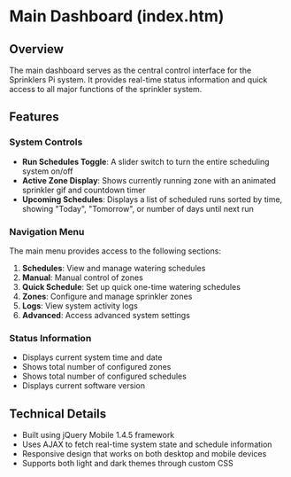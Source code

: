 # Main Dashboard (index.htm)

## Overview
The main dashboard serves as the central control interface for the Sprinklers Pi system. It provides real-time status information and quick access to all major functions of the sprinkler system.

## Features

### System Controls
- **Run Schedules Toggle**: A slider switch to turn the entire scheduling system on/off
- **Active Zone Display**: Shows currently running zone with an animated sprinkler gif and countdown timer
- **Upcoming Schedules**: Displays a list of scheduled runs sorted by time, showing "Today", "Tomorrow", or number of days until next run

### Navigation Menu
The main menu provides access to the following sections:
1. **Schedules**: View and manage watering schedules
2. **Manual**: Manual control of zones
3. **Quick Schedule**: Set up quick one-time watering schedules
4. **Zones**: Configure and manage sprinkler zones
5. **Logs**: View system activity logs
6. **Advanced**: Access advanced system settings

### Status Information
- Displays current system time and date
- Shows total number of configured zones
- Shows total number of configured schedules
- Displays current software version

## Technical Details
- Built using jQuery Mobile 1.4.5 framework
- Uses AJAX to fetch real-time system state and schedule information
- Responsive design that works on both desktop and mobile devices
- Supports both light and dark themes through custom CSS 